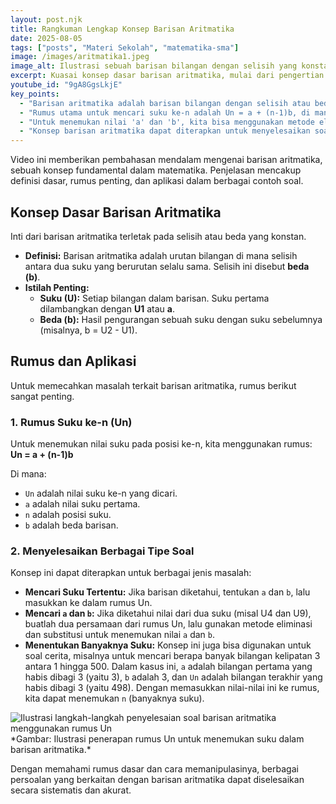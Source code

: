 ```yaml
---
layout: post.njk
title: Rangkuman Lengkap Konsep Barisan Aritmatika
date: 2025-08-05
tags: ["posts", "Materi Sekolah", "matematika-sma"]
image: /images/aritmatika1.jpeg
image_alt: Ilustrasi sebuah barisan bilangan dengan selisih yang konstan
excerpt: Kuasai konsep dasar barisan aritmatika, mulai dari pengertian beda (selisih), rumus mencari suku ke-n (Un), hingga cara menyelesaikan berbagai tipe soal yang sering muncul dalam ujian.
youtube_id: "9gA8GgsLkjE"
key_points:
  - "Barisan aritmatika adalah barisan bilangan dengan selisih atau beda (b) yang selalu tetap antar sukunya."
  - "Rumus utama untuk mencari suku ke-n adalah Un = a + (n-1)b, di mana 'a' adalah suku pertama."
  - "Untuk menemukan nilai 'a' dan 'b', kita bisa menggunakan metode eliminasi dan substitusi jika diketahui dua suku yang berbeda."
  - "Konsep barisan aritmatika dapat diterapkan untuk menyelesaikan soal cerita, seperti menghitung banyaknya bilangan yang habis dibagi dalam rentang tertentu."
---
```


Video ini memberikan pembahasan mendalam mengenai barisan aritmatika, sebuah konsep fundamental dalam matematika. Penjelasan mencakup definisi dasar, rumus penting, dan aplikasi dalam berbagai contoh soal.

## Konsep Dasar Barisan Aritmatika

Inti dari barisan aritmatika terletak pada selisih atau beda yang konstan.

* **Definisi:** Barisan aritmatika adalah urutan bilangan di mana selisih antara dua suku yang berurutan selalu sama. Selisih ini disebut **beda (b)**.
* **Istilah Penting:**
    * **Suku (U):** Setiap bilangan dalam barisan. Suku pertama dilambangkan dengan **U1** atau **a**.
    * **Beda (b):** Hasil pengurangan sebuah suku dengan suku sebelumnya (misalnya, b = U2 - U1).

## Rumus dan Aplikasi

Untuk memecahkan masalah terkait barisan aritmatika, rumus berikut sangat penting.

### 1. Rumus Suku ke-n (Un)

Untuk menemukan nilai suku pada posisi ke-n, kita menggunakan rumus:
**Un = a + (n-1)b**

Di mana:
* `Un` adalah nilai suku ke-n yang dicari.
* `a` adalah nilai suku pertama.
* `n` adalah posisi suku.
* `b` adalah beda barisan.

### 2. Menyelesaikan Berbagai Tipe Soal

Konsep ini dapat diterapkan untuk berbagai jenis masalah:
* **Mencari Suku Tertentu:** Jika barisan diketahui, tentukan `a` dan `b`, lalu masukkan ke dalam rumus Un.
* **Mencari `a` dan `b`:** Jika diketahui nilai dari dua suku (misal U4 dan U9), buatlah dua persamaan dari rumus Un, lalu gunakan metode eliminasi dan substitusi untuk menemukan nilai `a` dan `b`.
* **Menentukan Banyaknya Suku:** Konsep ini juga bisa digunakan untuk soal cerita, misalnya untuk mencari berapa banyak bilangan kelipatan 3 antara 1 hingga 500. Dalam kasus ini, `a` adalah bilangan pertama yang habis dibagi 3 (yaitu 3), `b` adalah 3, dan `Un` adalah bilangan terakhir yang habis dibagi 3 (yaitu 498). Dengan memasukkan nilai-nilai ini ke rumus, kita dapat menemukan `n` (banyaknya suku).

<img title="Penyelesaian Soal Aritmatika" alt="Ilustrasi langkah-langkah penyelesaian soal barisan aritmatika menggunakan rumus Un" src="/images/aritmatika2.jpeg">
*Gambar: Ilustrasi penerapan rumus Un untuk menemukan suku dalam barisan aritmatika.*

Dengan memahami rumus dasar dan cara memanipulasinya, berbagai persoalan yang berkaitan dengan barisan aritmatika dapat diselesaikan secara sistematis dan akurat.